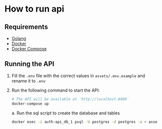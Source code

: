 # How to run api

## Requirements

- [Golang](https://golang.org/)
- [Docker](https://www.docker.com/)
- [Docker Compose](https://docs.docker.com/compose/)

## Running the API

1. Fill the `.env` file with the correct values in `assets/.env.example` and rename it to `.env`

2. Run the following command to start the API:

    ```bash
    # The API will be available at `http://localhost:8080`
    docker-compose up
    ```

    a. Run the sql script to create the database and tables

    ```bash
    docker exec -i auth-api_db_1 psql -U postgres -d postgres -a < assets/db.sql
    ```
